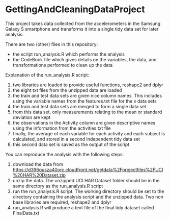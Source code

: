 # GettingAndCleaningDataProject

This project takes data collected from the accelerometers in the Samsung Galaxy S smartphone and transforms it into a single tidy data set for later analysis.

There are two (other) files in this repository:
- the script run_analysis.R which performs the analysis
- the CodeBook file which gives details on the variables, the data, and transformations performed to clean up the data

Explanation of the run_analysis.R script:
1. two libraries are loaded to provide useful functions, reshape2 and dplyr
2. the eight txt files from the unzipped data are loaded 
3. the train and test data sets are given nice column names. This includes using the variable names from the features.txt file for the x data sets
4. the train and test data sets are merged to form a single data set
5. from this data set, only measurements relating to the mean or standard deviation are kept
6. the observations in the Activity column are given descriptive names using the information from the activities.txt file
7. finally, the average of each variable for each activity and each subject is calculated, and stored in a second independent tidy data set
8. this second data set is saved as the output of the script

You can reproduce the analysis with the following steps:
1. download the data from https://d396qusza40orc.cloudfront.net/getdata%2Fprojectfiles%2FUCI%20HAR%20Dataset.zip
2. unzip the data. The unzipped UCI HAR Dataset folder should be in the same directory as the run_analysis.R script
3. run the run_analysis.R script. The working directory should be set to the directory containing the analysis script and the unzipped data. Two non base libraries are required, reshape2 and dplyr
4. run_analysis.R will produce a text file of the final tidy dataset called FinalData.txt
